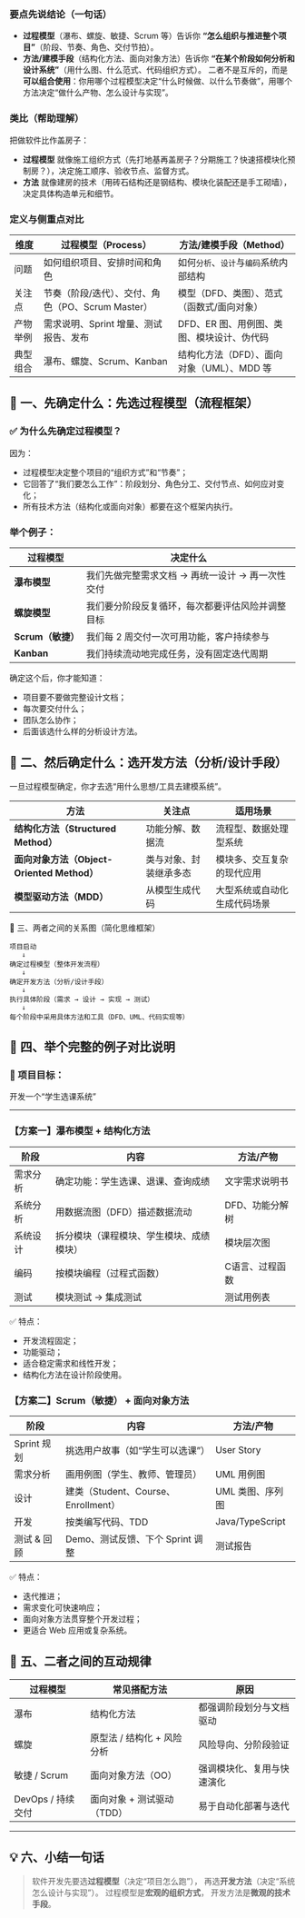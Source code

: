 ### 要点先说结论（一句话）

- **过程模型**（瀑布、螺旋、敏捷、Scrum 等）告诉你 **“怎么组织与推进整个项目”**（阶段、节奏、角色、交付节拍）。
- **方法/建模手段**（结构化方法、面向对象方法）告诉你 **“在某个阶段如何分析和设计系统”**（用什么图、什么范式、代码组织方式）。
   二者不是互斥的，而是 **可以组合使用**：你用哪个过程模型决定“什么时候做、以什么节奏做”，用哪个方法决定“做什么产物、怎么设计与实现”。





### 类比（帮助理解）

把做软件比作盖房子：

- **过程模型** 就像施工组织方式（先打地基再盖房子？分期施工？快速搭模块化预制房？），决定施工顺序、验收节点、监督方式。
- **方法** 就像建房的技术（用砖石结构还是钢结构、模块化装配还是手工砌墙），决定具体构造单元和细节。





### 定义与侧重点对比

| 维度     | 过程模型（Process）                               | 方法/建模手段（Method）                    |
| -------- | ------------------------------------------------- | ------------------------------------------ |
| 问题     | 如何组织项目、安排时间和角色                      | 如何`分析`、`设计`与`编码`系统内部结构     |
| 关注点   | 节奏（阶段/迭代）、交付、角色（PO、Scrum Master） | 模型（DFD、类图）、范式（函数式/面向对象） |
| 产物举例 | 需求说明、Sprint 增量、测试报告、发布             | DFD、ER 图、用例图、类图、模块设计、伪代码 |
| 典型组合 | 瀑布、螺旋、Scrum、Kanban                         | 结构化方法（DFD）、面向对象（UML）、MDD 等 |







## 🧩 一、先确定什么：**先选过程模型（流程框架）**

### ✅ 为什么先确定过程模型？

因为：

- 过程模型决定整个项目的“组织方式”和“节奏”；
- 它回答了“我们要怎么工作”：阶段划分、角色分工、交付节点、如何应对变化；
- 所有技术方法（结构化或面向对象）都要在这个框架内执行。

### 举个例子：

| 过程模型          | 决定什么                                         |
| ----------------- | ------------------------------------------------ |
| **瀑布模型**      | 我们先做完整需求文档 → 再统一设计 → 再一次性交付 |
| **螺旋模型**      | 我们要分阶段反复循环，每次都要评估风险并调整目标 |
| **Scrum（敏捷）** | 我们每 2 周交付一次可用功能，客户持续参与        |
| **Kanban**        | 我们持续流动地完成任务，没有固定迭代周期         |

确定这个后，你才能知道：

- 项目要不要做完整设计文档；
- 每次要交付什么；
- 团队怎么协作；
- 后面该选什么样的分析设计方法。





## 🧠 二、然后确定什么：**选开发方法（分析/设计手段）**

一旦过程模型确定，你才去选“用什么思想/工具去建模系统”。

| 方法                                       | 关注点                 | 适用场景                     |
| ------------------------------------------ | ---------------------- | ---------------------------- |
| **结构化方法（Structured Method）**        | 功能分解、数据流       | 流程型、数据处理型系统       |
| **面向对象方法（Object-Oriented Method）** | 类与对象、封装继承多态 | 模块多、交互复杂的现代应用   |
| **模型驱动方法（MDD）**                    | 从模型生成代码         | 大型系统或自动化生成代码场景 |



🧱 三、两者之间的关系图（简化思维框架）

```
项目启动
   ↓
确定过程模型（整体开发流程）
   ↓
确定开发方法（分析/设计手段）
   ↓
执行具体阶段（需求 → 设计 → 实现 → 测试）
   ↓
每个阶段中采用具体方法和工具（DFD、UML、代码实现等）
```



## 📘 四、举个完整的例子对比说明

### 🎯 项目目标：

开发一个“学生选课系统”

------

### 【方案一】瀑布模型 + 结构化方法

| 阶段     | 内容                                     | 方法/产物       |
| -------- | ---------------------------------------- | --------------- |
| 需求分析 | 确定功能：学生选课、退课、查询成绩       | 文字需求说明书  |
| 系统分析 | 用数据流图（DFD）描述数据流动            | DFD、功能分解树 |
| 系统设计 | 拆分模块（课程模块、学生模块、成绩模块） | 模块层次图      |
| 编码     | 按模块编程（过程式函数）                 | C语言、过程函数 |
| 测试     | 模块测试 → 集成测试                      | 测试用例表      |

✅ 特点：

- 开发流程固定；
- 功能驱动；
- 适合稳定需求和线性开发；
- 结构化方法在设计阶段使用。



### 【方案二】Scrum（敏捷） + 面向对象方法

| 阶段        | 内容                                | 方法/产物        |
| ----------- | ----------------------------------- | ---------------- |
| Sprint 规划 | 挑选用户故事（如“学生可以选课”）    | User Story       |
| 需求分析    | 画用例图（学生、教师、管理员）      | UML 用例图       |
| 设计        | 建类（Student、Course、Enrollment） | UML 类图、序列图 |
| 开发        | 按类编写代码、TDD                   | Java/TypeScript  |
| 测试 & 回顾 | Demo、测试反馈、下个 Sprint 调整    | 测试报告         |

✅ 特点：

- 迭代推进；
- 需求变化可快速响应；
- 面向对象方法贯穿整个开发过程；
- 更适合 Web 应用或复杂系统。



## 🔄 五、二者之间的互动规律

| 过程模型          | 常见搭配方法               | 原因                       |
| ----------------- | -------------------------- | -------------------------- |
| 瀑布              | 结构化方法                 | 都强调阶段划分与文档驱动   |
| 螺旋              | 原型法 / 结构化 + 风险分析 | 风险导向、分阶段验证       |
| 敏捷 / Scrum      | 面向对象方法（OO）         | 强调模块化、复用与快速演化 |
| DevOps / 持续交付 | 面向对象 + 测试驱动（TDD） | 易于自动化部署与迭代       |

------

## 💡 六、小结一句话

> 软件开发先要选**过程模型**（决定“项目怎么跑”），
>  再选**开发方法**（决定“系统怎么设计与实现”）。
>  过程模型是**宏观的组织方式**，
>  开发方法是**微观的技术手段**。